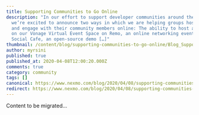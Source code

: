 ```yaml
---
title: Supporting Communities to Go Online
description: "In our effort to support developer communities around the world,
  we’re excited to announce two ways in which we are helping groups host events
  and engage with their community members online: The ability to host an event
  on our Vonage Virtual Event Space on Remo, an online networking event platform
  Social Cafe, an open-source demo […]"
thumbnail: /content/blog/supporting-communities-to-go-online/Blog_Supporting-Communities_1200x600-copy.png
author: myrsini
published: true
published_at: 2020-04-08T12:00:20.000Z
comments: true
category: community
tags: []
canonical: https://www.nexmo.com/blog/2020/04/08/supporting-communities-to-go-online
redirect: https://www.nexmo.com/blog/2020/04/08/supporting-communities-to-go-online
---
```


Content to be migrated...
